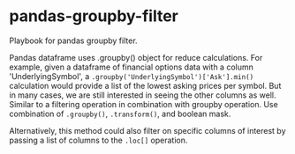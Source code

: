 # pandas-groupby-filter
Playbook for pandas groupby filter.

Pandas dataframe uses .groupby() object for reduce calculations.  For example, given a dataframe of financial options data with a column 'UnderlyingSymbol', a `.groupby('UnderlyingSymbol')['Ask'].min()` calculation would provide a list of the lowest asking prices per symbol.  But in many cases, we are still interested in seeing the other columns as well.  Similar to a filtering operation in combination with groupby operation.  Use combination of `.groupby()`, `.transform()`, and boolean mask.  

Alternatively, this method could also filter on specific columns of interest by passing a list of columns to the `.loc[]` operation.  
